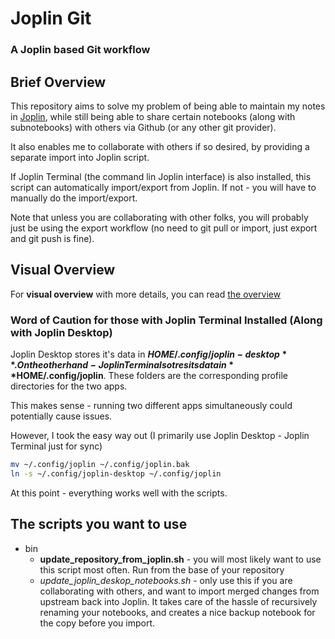 # Joplin Git
### A Joplin based Git workflow

## Brief Overview

This repository aims to solve my problem of being able to maintain my notes in [Joplin](https://joplinapp.org/), while still being able to share certain notebooks (along with subnotebooks) with others via Github (or any other git provider).

It also enables me to collaborate with others if so desired, by providing a separate import into Joplin script.

If Joplin Terminal (the command lin Joplin interface) is also installed, this script can automatically import/export from Joplin.  If not - you will have to manually do the import/export.

Note that unless you are collaborating with other folks, you will probably just be using the export workflow (no need to git pull or import, just export and git push is fine).

## Visual Overview

For **visual overview** with more details, you can read [the overview](Joplin%20Git/Visual%20Overview.md)

### Word of Caution for those with Joplin Terminal Installed (Along with Joplin Desktop)

Joplin Desktop stores it's data in **$HOME/.config/joplin-desktop**.  On the other hand - Joplin Terminal sotres its data in **$HOME/.config/joplin**.  These folders are the corresponding profile directories for the two apps.

This makes sense - running two different apps simultaneously could potentially cause issues.

However, I took the easy way out (I primarily use Joplin Desktop - Joplin Terminal just for sync)

```bash
mv ~/.config/joplin ~/.config/joplin.bak
ln -s ~/.config/joplin-desktop ~/.config/joplin
```

At this point - everything works well with the scripts.

## The scripts you want to use

- bin
  - **update_repository_from_joplin.sh** - you will most likely want to use this script most often.  Run from the base of your repository
  - *update_joplin_deskop_notebooks.sh* - only use this if you are collaborating with others, and want to import merged changes from upstream back into Joplin.  It takes care of the hassle of recursively renaming your notebooks, and creates a nice backup notebook for the copy before you import.


